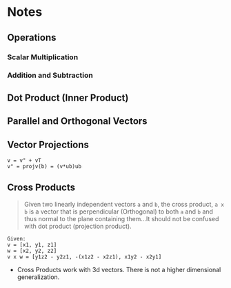 # Notes

## Operations

### Scalar Multiplication

### Addition and Subtraction

## Dot Product (Inner Product)

## Parallel and Orthogonal Vectors

## Vector Projections

```
v = v" + vT
v" = projv(b) = (v*ub)ub
```

## Cross Products

> Given two linearly independent vectors `a` and `b`, the cross product, `a x b` is a vector that is perpendicular (Orthogonal) to both `a` and `b` and thus normal to the plane containing them...It should not be confused with dot product (projection product).

```
Given:
v = [x1, y1, z1]
w = [x2, y2, z2]
v x w = [y1z2 - y2z1, -(x1z2 - x2z1), x1y2 - x2y1]
```

* Cross Products work with 3d vectors. There is not a higher dimensional generalization.
